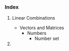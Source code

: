 
### Index
1. Linear Combinations
    * Vectors and Matrices
      * Numbers
         * Number set
          

3. 
